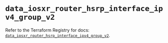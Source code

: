 # `data_iosxr_router_hsrp_interface_ipv4_group_v2`

Refer to the Terraform Registry for docs: [`data_iosxr_router_hsrp_interface_ipv4_group_v2`](https://registry.terraform.io/providers/ciscodevnet/iosxr/0.6.0/docs/data-sources/router_hsrp_interface_ipv4_group_v2).
